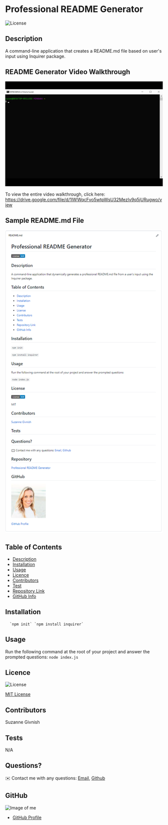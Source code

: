 
# Professional README Generator

![License](https://img.shields.io/badge/License-mit-blue.svg "License Badge")

## Description 
A command-line application that creates a README.md file based on user's input using Inquirer package.

## README Generator Video Walkthrough
![README gif](https://github.com/suzygiv/Professional-README-Generator/blob/main/assets/README%20gif.gif)

To view the entire video walkthrough, click here: https://drive.google.com/file/d/1lWWqcFvo5wtpWsU32Mezlv9q5jURugwo/view

## Sample README.md File
![README.md file](https://github.com/suzygiv/Professional-README-Generator/blob/main/assets/Sample%20README.md%20file.PNG)

## Table of Contents
- [Description](#Description)
- [Installation](#Installation)
- [Usage](#Usage)
- [Licence](#Licence)
- [Contributors](#Contributors)
- [Test](#Test)
- [Repository Link](#Repository)
- [GitHub Info](#GitHub) 

## Installation
      `npm init` `npm install inquirer`

## Usage
Run the following command at the root of your project and answer the prompted questions: `node index.js`

## Licence
![License](https://img.shields.io/badge/License-mit-blue.svg "License Badge")

[MIT License](http://opensource.org/licenses/mit-license.php)

## Contributors
Suzanne Givnish

## Tests
N/A

## Questions?
✉️ Contact me with any questions: [Email](suzannegivnish@gmail.com), [Github](https://github.com/suzygiv)

## GitHub
![Image of me](https://avatars0.githubusercontent.com/u/69487481?v=4)
- [GitHub Profile](https://github.com/suzygiv)
